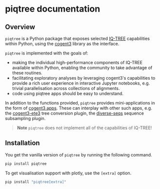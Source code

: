 # piqtree documentation

## Overview

`piqtree` is a Python package that exposes selected [IQ-TREE](http://www.iqtree.org) capabilities within Python, using the [cogent3](https://cogent3.org) library as the interface.

`piqtree` is implemented with the goals of:

- making the individual high-performance components of IQ-TREE available within Python, enabling the community to take advantage of these routines.
- facilitating exploratory analyses by leveraging cogent3's capabilities to provide a rich user experience in interactive Jupyter notebooks, e.g. trivial parallelisation across collections of alignments.
- code using piqtree apps should be easy to understand.

In addition to the functions provided, `piqtree` provides mini-applications in the form of [cogent3 apps](https://cogent3.org/doc/app/index.html). These can interplay with other such apps, e.g. the [cogent3-ete3](https://pypi.org/project/cogent3-ete3/) tree conversion plugin, the [diverse-seqs](https://pypi.org/project/diverse-seq/) sequence subsampling plugin.

> **Note**
> `piqtree` does not implement all of the capabilities of IQ-TREE!

## Installation

You get the vanilla version of `piqtree` by running the following command.

```bash
pip install piqtree
```

To get visualisation support with plotly, use the `[extra]` option.

```bash
pip install "piqtree[extra]"
```

